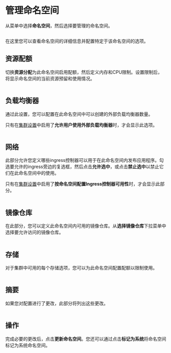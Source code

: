 # 管理命名空间

从菜单中选择**命名空间**，然后选择要管理的命名空间。

<figure><img src="../..//assets/2.20-namespaces-manage.gif" alt=""><figcaption></figcaption></figure>

在这里您可以查看命名空间的详细信息并配置特定于该命名空间的选项。

## 资源配额

切换**资源分配**为此命名空间启用配额，然后定义内存和CPU限制。设置限制后，将显示命名空间的当前资源预留和使用情况。

<figure><img src="../..//assets/2.25-kubernetes-namespaces-manage-resourcequota.png" alt=""><figcaption></figcaption></figure>

## 负载均衡器

通过此设置，您可以配置在此命名空间中可以创建的外部负载均衡器数量。

只有在[集群设置](../cluster/setup.md#allow-users-to-use-external-load-balancer)中启用了**允许用户使用外部负载均衡器**时，才会显示此选项。

<figure><img src="../..//assets/2.17-k8s-namespaces-manage-loadbalancer.png" alt=""><figcaption></figcaption></figure>

## 网络

此部分允许您定义哪些ingress控制器可以用于在此命名空间内发布应用程序。勾选要允许的ingress旁边的复选框，然后点击**允许选中**，或点击**禁止选中**以禁止它们在此命名空间中的使用。

只有在[集群设置](../cluster/setup.md#networking-ingresses)中启用了**按命名空间配置Ingress控制器可用性**时，才会显示此部分。

<figure><img src="../..//assets/2.20-namespaces-add-ingress.png" alt=""><figcaption></figcaption></figure>

## 镜像仓库

在此部分，您可以定义此命名空间内可用的镜像仓库。从**选择镜像仓库**下拉菜单中选择要允许访问的镜像仓库。

<figure><img src="../..//assets/2.18-k8s-namespaces-add-registries.png" alt=""><figcaption></figcaption></figure>

## 存储

对于集群中可用的每个存储选项，您可以为此命名空间配置配额以限制使用。

<figure><img src="../..//assets/2.15-kubernetes_namespaces_manage_namespace_storage.png" alt=""><figcaption></figcaption></figure>

## 摘要

如果您对配置进行了更改，此部分将列出这些更改。

<figure><img src="../..//assets/2.15-kubernetes_namespaces_manage_namespaces_summary.png" alt=""><figcaption></figcaption></figure>

## 操作

完成必要的更改后，点击**更新命名空间**。您还可以通过点击**标记为系统**将命名空间标记为系统命名空间。

<figure><img src="../..//assets/2.15-kubernetes_namespaces_manage_namespaces_actions.png" alt=""><figcaption></figcaption></figure>
